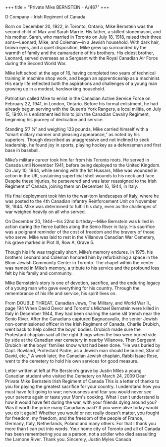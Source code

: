 +++
title = "Private Mike BERNSTEIN - A/487"
+++

D Company – Irish Regiment of Canada

Born on December 20, 1922, in Toronto, Ontario, Mike Bernstein was the second child of Max and Sarah Marrie. His father, a skilled stonemason, and his mother, Sarah, who married in Toronto on July 18, 1918, raised their three sons—Leonard, Mike, and Coleman—in a Jewish household. 
With dark hair, brown eyes, and a quiet disposition, Mike grew up surrounded by the warmth of family and the camaraderie of his brothers. His eldest brother, Leonard, served overseas as a Sergeant with the Royal Canadian Air Force during the Second World War.

Mike left school at the age of 16, having completed two years of technical training in machine shop work, and began an apprenticeship as a machinist. His early life reflected both the aspirations and challenges of a young man growing up in a modest, hardworking household.

Patriotism called Mike to enlist in the Canadian Active Service Force on February 22, 1941, in London, Ontario. Before his formal enlistment, he had already begun serving with the Queen’s York Rangers, a local militia, on July 15, 1940. 
His enlistment led him to join the Canadian Cavalry Regiment, beginning his journey of dedication and service.

Standing 5’7 ¼” and weighing 123 pounds, Mike carried himself with a “smart military manner and pleasing appearance,” as noted by his superiors. Though described as unaggressive and not inclined to seek leadership, he found joy in sports, playing hockey as a defenseman and first base in baseball.

Mike’s military career took him far from his Toronto roots. He served in Canada until November 1941, before being deployed to the United Kingdom. 
On July 10, 1944, while serving with the 1st Hussars, Mike was wounded in action in the UK, sustaining superficial shell wounds to his neck and face. Despite these injuries, he persevered and was later reassigned to the Irish Regiment of Canada, joining them on December 16, 1944, in Italy.

His final deployment took him to the war-torn landscapes of Italy, where he was posted to the 4th Canadian Infantry Reinforcement Unit on November 18, 1944. Mike was determined to fulfill his duty, even as the challenges of war weighed heavily on all who served.

On December 20, 1944—his 22nd birthday—Mike Bernstein was killed in action during the fierce battles along the Senio River in Italy. 
His sacrifice was a poignant reminder of the cost of freedom and the bravery of those who serve. 
Mike was laid to rest in the Villanova Canadian War Cemetery, his grave marked in Plot III, Row A, Grave 5.

Though his life was tragically short, Mike’s memory endures. 
In 1975, his brothers Leonard and Coleman honored him by refurbishing a space in the Bloor Jewish Community Center in Toronto. The chapel within the center was named in Mike’s memory, a tribute to his service and the profound loss felt by his family and community.

Mike Bernstein’s story is one of devotion, sacrifice, and the enduring legacy of a young man who gave everything for his country. Through the remembrance of his life and service, his spirit lives on.


From DOUBLE THREAT, Canadian Jews, The Military, and World War II., page 194
When David Devor and Toronto's Michael Bernstein were killed in Italy in December 1944, they had been sharing the same slit trench near the Senio River. After the Canadians captured Bagnacavallo, the senior Jewish non-commissioned officer in the Irish Regiment of Canada, Charlie Drubich, went back to help collect the boys' bodies. Drubich made sure the Protestant chaplain said all the right things when the two were buried side by side at the Canadian war cemetery in nearby Villanova. Then Sergeant Drubich let the boys' families know what had been done. "He was buried by Capt. Rowland, Protestant Padre, as a Jewish man should be buried, Star of David, etc.," 
A week later, the Canadian Jewish chaplain, Rabbi Isaac Rose, went to the cemetery to hold his own services for good measure.

Letter written at left at Pte Berstein’s grave by Justin Miles a young Canadian student who visited the Cemetery on March 24, 2009 
Dear Private Mike Bernstein Irish Regiment of Canada 
This is a letter of thanks to you for paying the greatest sacrifice for your country. I understand how you must have felt going to war; nervousness and fear you would never see your parents again or taste your Mom's cooking. What I can't understand is how it would have felt during the war, with your friends dying around you? Was it worth the price many Canadians paid? If you were alive today would you do it again? Whether you would or not really doesn't matter, you fought for freedom, my freedom, and the freedom of the people of France, Germany, Italy, Netherlands, Poland and many others. For that I thank you more than I can put into words. Your home city of Toronto and all of Canada has been remembering you as a person, not a soldier who died assaulting the Lamone River. Thank you. 
Sincerely, 
Justin Myles Canada





